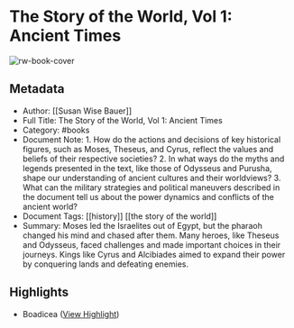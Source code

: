 # The Story of the World, Vol 1: Ancient Times

![rw-book-cover](https://readwise-assets.s3.amazonaws.com/media/uploaded_book_covers/profile_1050896/5TWet4kTby0FB-Yvaqgg0WM-03aWaBagUvuMGySP6n4-cover-cover.jpeg)

## Metadata
- Author: [[Susan Wise Bauer]]
- Full Title: The Story of the World, Vol 1: Ancient Times
- Category: #books
- Document Note: 1. How do the actions and decisions of key historical figures, such as Moses, Theseus, and Cyrus, reflect the values and beliefs of their respective societies?
   2. In what ways do the myths and legends presented in the text, like those of Odysseus and Purusha, shape our understanding of ancient cultures and their worldviews?
   3. What can the military strategies and political maneuvers described in the document tell us about the power dynamics and conflicts of the ancient world?
- Document Tags: [[history]] [[the story of the world]] 
- Summary: Moses led the Israelites out of Egypt, but the pharaoh changed his mind and chased after them. Many heroes, like Theseus and Odysseus, faced challenges and made important choices in their journeys. Kings like Cyrus and Alcibiades aimed to expand their power by conquering lands and defeating enemies.

## Highlights
- Boadicea ([View Highlight](https://read.readwise.io/read/01j83ba7130e43ew57vm9ny9n3))

